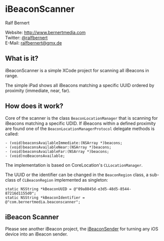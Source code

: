 # iBeaconScanner

Ralf Bernert

Website: http://www.bernertmedia.com  
Twitter: [@ralfbernert](http://twitter.com/ralfbernert)  
E-Mail: ralfbernert@gmx.de


## What is it?
iBeaconScanner is a simple XCode project for scanning all iBeacons in range.

The simple iPad shows all iBeacons matching a specific UUID ordered by proximity (immediate, near, far). 

## How does it work?
Core of the scanner is the class `BeaconLocationManager` that is scanning for iBeacons matching a specific UDID. If iBeacons within a defined proximity are found one of the `BeaconLocationManagerProtocol` delegate methods is called:

```obj-c
- (void)beaconsAvailableImmediate:(NSArray *)beacons;
- (void)beaconsAvailableNear:(NSArray *)beacons;
- (void)beaconsAvailableFar:(NSArray *)beacons;
- (void)noBeaconsAvailable;
``` 

The implementation is based on CoreLocation's `CLLocationManager`.

The UUID or the identifier can be changed in the `BeaconRegion` class, a sub-class of `CLBeaconRegion` implemented as singleton:

```obj-c
static NSString *kBeaconUUID = @"09a8845d-e3d5-48d5-8544-87216d1155d0";
static NSString *kBeaconIdentifier = @"com.bernertmedia.beaconscanner";
```

## iBeacon Scanner
Please see another iBeacon project, the [iBeaconSender](https://github.com/ralfbernert/iBeaconSender) for turning any iOS device into an iBeacon sender.

